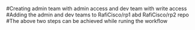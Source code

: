 #Creating admin team with admin access and dev team with write access
#Adding the admin and dev teams to RafiCisco/rp1 abd RafiCisco/rp2 repo
#The above two steps can be achieved while runing the workflow 
